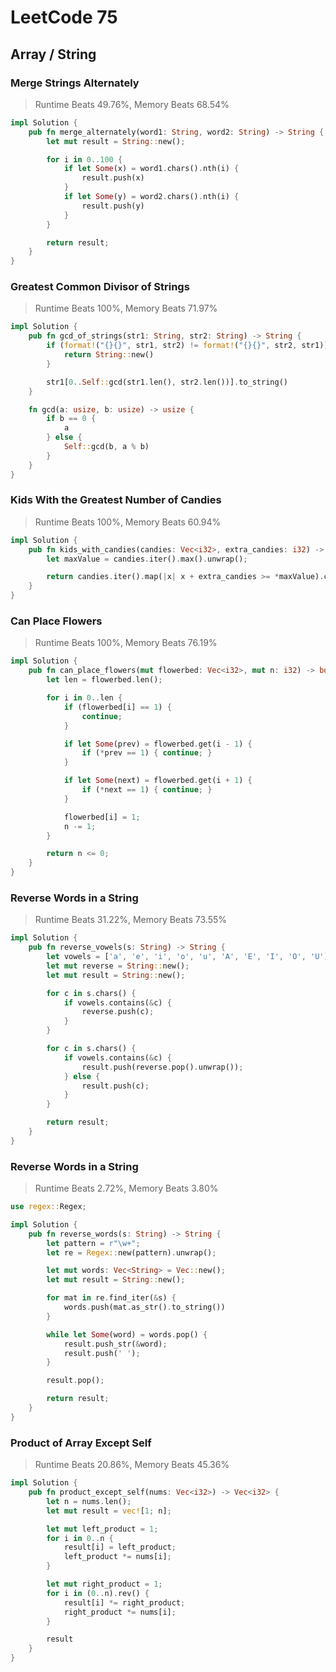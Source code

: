 # LeetCode 75

## Array / String

### Merge Strings Alternately

> Runtime Beats 49.76%, Memory Beats 68.54%

```rust
impl Solution {
    pub fn merge_alternately(word1: String, word2: String) -> String {
        let mut result = String::new();

        for i in 0..100 {
            if let Some(x) = word1.chars().nth(i) {
                result.push(x)
            }
            if let Some(y) = word2.chars().nth(i) {
                result.push(y)
            }
        }

        return result;
    }
}
```

### Greatest Common Divisor of Strings

> Runtime Beats 100%, Memory Beats 71.97%

```rust
impl Solution {
    pub fn gcd_of_strings(str1: String, str2: String) -> String {
        if (format!("{}{}", str1, str2) != format!("{}{}", str2, str1)) {
            return String::new()
        }

        str1[0..Self::gcd(str1.len(), str2.len())].to_string()
    }

    fn gcd(a: usize, b: usize) -> usize {
        if b == 0 {
            a
        } else {
            Self::gcd(b, a % b)
        }
    }
}
```

### Kids With the Greatest Number of Candies

> Runtime Beats 100%, Memory Beats 60.94%

```rust
impl Solution {
    pub fn kids_with_candies(candies: Vec<i32>, extra_candies: i32) -> Vec<bool> {
        let maxValue = candies.iter().max().unwrap();

        return candies.iter().map(|x| x + extra_candies >= *maxValue).collect();
    }
}
```

### Can Place Flowers

> Runtime Beats 100%, Memory Beats 76.19%

```rust
impl Solution {
    pub fn can_place_flowers(mut flowerbed: Vec<i32>, mut n: i32) -> bool {
        let len = flowerbed.len();

        for i in 0..len {
            if (flowerbed[i] == 1) {
                continue;
            }

            if let Some(prev) = flowerbed.get(i - 1) {
                if (*prev == 1) { continue; }
            }

            if let Some(next) = flowerbed.get(i + 1) {
                if (*next == 1) { continue; }
            }

            flowerbed[i] = 1;
            n -= 1;
        }

        return n <= 0;
    }
}
```

### Reverse Words in a String

> Runtime Beats 31.22%, Memory Beats 73.55%

```rust
impl Solution {
    pub fn reverse_vowels(s: String) -> String {
        let vowels = ['a', 'e', 'i', 'o', 'u', 'A', 'E', 'I', 'O', 'U'];
        let mut reverse = String::new();
        let mut result = String::new();

        for c in s.chars() {
            if vowels.contains(&c) {
                reverse.push(c);
            }
        }

        for c in s.chars() {
            if vowels.contains(&c) {
                result.push(reverse.pop().unwrap());
            } else {
                result.push(c);
            }
        }

        return result;
    }
}
```

### Reverse Words in a String

> Runtime Beats 2.72%, Memory Beats 3.80%

```rust
use regex::Regex;

impl Solution {
    pub fn reverse_words(s: String) -> String {
        let pattern = r"\w+";
        let re = Regex::new(pattern).unwrap();

        let mut words: Vec<String> = Vec::new();
        let mut result = String::new();

        for mat in re.find_iter(&s) {
            words.push(mat.as_str().to_string())
        }

        while let Some(word) = words.pop() {
            result.push_str(&word);
            result.push(' ');
        }

        result.pop();

        return result;
    }
}
```

### Product of Array Except Self

> Runtime Beats 20.86%, Memory Beats 45.36%

```rust
impl Solution {
    pub fn product_except_self(nums: Vec<i32>) -> Vec<i32> {
        let n = nums.len();
        let mut result = vec![1; n];

        let mut left_product = 1;
        for i in 0..n {
            result[i] = left_product;
            left_product *= nums[i];
        }

        let mut right_product = 1;
        for i in (0..n).rev() {
            result[i] *= right_product;
            right_product *= nums[i];
        }

        result
    }
}
```
